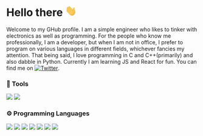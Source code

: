# Hello there <img src="https://raw.githubusercontent.com/artemisfowl/artemisfowl/master/assets/gifs/wave.gif" width="30px">

Welcome to my GHub profile. I am a simple engineer who likes to tinker with electronics as well as programming. For the people who know me professionally, I am a developer, but when I am not in
office, I prefer to program on various languages in different fields, whichever fancies my attention. That being said, I love programming in C and C++(primarily) and also dabble in Python. Currently
I am learning JS and React for fun. You can find me on [![Twitter][1.2]][1].

### 🔧 Tools
![](https://img.shields.io/badge/OS-Linux-informational?style=flat&logo=linux&logoColor=white&color=2bbc8a)
![](https://img.shields.io/badge/Editor-Vim-informational?style=flat&logo=vim&logoColor=white&color=2bbc8a)

### ⚙️  Programming Languages
![](https://img.shields.io/badge/Code-C-informational?style=flat&logo=c&logoColor=white&color=2bbc8a)
![](https://img.shields.io/badge/Code-C++-informational?style=flat&logo=c%2B%2B&logoColor=white&color=2bbc8a)
![](https://img.shields.io/badge/Code-Python-informational?style=flat&logo=python&logoColor=white&color=2bbc8a)
![](https://img.shields.io/badge/Code-Java-informational?style=flat&logo=java&logoColor=white&color=2bbc8a)
![](https://img.shields.io/badge/Code-JavaScript-informational?style=flat&logo=javascript&logoColor=white&color=2bbc8a)
![](https://img.shields.io/badge/Code-Golang-informational?style=flat&logo=go&logoColor=white&color=2bbc8a)
![](https://img.shields.io/badge/Code-Make-informational?style=flat&logo=cmake&logoColor=white&color=2bbc8a)

<!-- icons without padding -->
[1.2]: http://i.imgur.com/wWzX9uB.png

<!-- links to your social media accounts -->
[1]: https://twitter.com/krat0soverdrive

<!--
**artemisfowl/artemisfowl** is a ✨ _special_ ✨ repository because its `README.md` (this file) appears on your GitHub profile.

Here are some ideas to get you started:

- 🔭 I’m currently working on ...
- 🌱 I’m currently learning ...
- 👯 I’m looking to collaborate on ...
- 🤔 I’m looking for help with ...
- 💬 Ask me about ...
- 📫 How to reach me: ...
- 😄 Pronouns: ...
- ⚡ Fun fact: ...
-->
